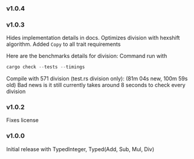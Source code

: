 ### v1.0.4

### v1.0.3
Hides implementation details in docs.
Optimizes division with hexshift algorithm. 
Added `Copy` to all trait requirements

Here are the benchmarks details for division:
Command run with
```powershell
cargo check --tests --timings
```
Compile with 571 division (test.rs division only): (81m 04s new, 100m 59s old)
Bad news is it still currently takes around 8 seconds to check every division

### v1.0.2
Fixes license

### v1.0.0
Initial release with TypedInteger, Typed(Add, Sub, Mul, Div)
